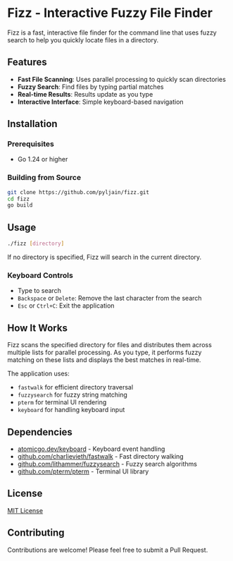 # Fizz - Interactive Fuzzy File Finder

Fizz is a fast, interactive file finder for the command line that uses fuzzy search to help you quickly locate files in a directory.

## Features

- **Fast File Scanning**: Uses parallel processing to quickly scan directories
- **Fuzzy Search**: Find files by typing partial matches
- **Real-time Results**: Results update as you type
- **Interactive Interface**: Simple keyboard-based navigation

## Installation

### Prerequisites

- Go 1.24 or higher

### Building from Source

```bash
git clone https://github.com/pyljain/fizz.git
cd fizz
go build
```

## Usage

```bash
./fizz [directory]
```

If no directory is specified, Fizz will search in the current directory.

### Keyboard Controls

- Type to search
- `Backspace` or `Delete`: Remove the last character from the search
- `Esc` or `Ctrl+C`: Exit the application

## How It Works

Fizz scans the specified directory for files and distributes them across multiple lists for parallel processing. As you type, it performs fuzzy matching on these lists and displays the best matches in real-time.

The application uses:
- `fastwalk` for efficient directory traversal
- `fuzzysearch` for fuzzy string matching
- `pterm` for terminal UI rendering
- `keyboard` for handling keyboard input

## Dependencies

- [atomicgo.dev/keyboard](https://github.com/atomicgo/keyboard) - Keyboard event handling
- [github.com/charlievieth/fastwalk](https://github.com/charlievieth/fastwalk) - Fast directory walking
- [github.com/lithammer/fuzzysearch](https://github.com/lithammer/fuzzysearch) - Fuzzy search algorithms
- [github.com/pterm/pterm](https://github.com/pterm/pterm) - Terminal UI library

## License

[MIT License](LICENSE)

## Contributing

Contributions are welcome! Please feel free to submit a Pull Request.